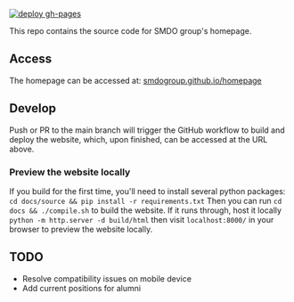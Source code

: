[![deploy gh-pages](https://github.com/smdogroup/smdo-homepage/actions/workflows/deploy.yml/badge.svg)](https://github.com/smdogroup/smdo-homepage/actions/workflows/deploy.yml)

This repo contains the source code for SMDO group's homepage.

## Access
The homepage can be accessed at: [smdogroup.github.io/homepage](https://smdogroup.github.io/homepage)



## Develop
Push or PR to the main branch will trigger the GitHub workflow to build and
deploy the website, which, upon finished, can be accessed at the URL above.


### Preview the website locally
If you build for the first time, you'll need to install several python packages:
```cd docs/source && pip install -r requirements.txt```
Then you can run ```cd docs && ./compile.sh``` to build the website.
If it runs through, host it locally
```python -m http.server -d build/html```
then visit
```localhost:8000/```
in your browser to preview the website locally.


## TODO
- Resolve compatibility issues on mobile device
- Add current positions for alumni
